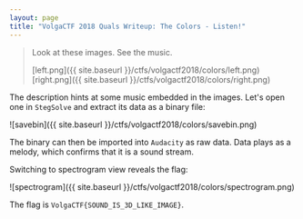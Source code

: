 ```yaml
---
layout: page
title: "VolgaCTF 2018 Quals Writeup: The Colors - Listen!"
---
```


> Look at these images. See the music.
> 
> [left.png]({{ site.baseurl }}/ctfs/volgactf2018/colors/left.png) [right.png]({{ site.baseurl }}/ctfs/volgactf2018/colors/right.png)

The description hints at some music embedded in the images. Let's open one in ```StegSolve``` and extract its data as a binary file:

![savebin]({{ site.baseurl }}/ctfs/volgactf2018/colors/savebin.png)

The binary can then be imported into ```Audacity``` as raw data. Data plays as a melody, which confirms that it is a sound stream.

Switching to spectrogram view reveals the flag:

![spectrogram]({{ site.baseurl }}/ctfs/volgactf2018/colors/spectrogram.png)

The flag is ```VolgaCTF{SOUND_IS_3D_LIKE_IMAGE}```.